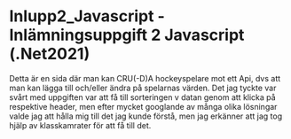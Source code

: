 # Inlupp2_Javascript - Inlämningsuppgift 2 Javascript (.Net2021)
Detta är en sida där man kan CRU(-D)A hockeyspelare mot ett Api, dvs att man kan lägga till och/eller ändra på spelarnas värden.
Det jag tyckte var svårt med uppgiften var att få till sorteringen v datan genom att klicka på respektive header, men efter mycket googlande av många olika lösningar valde jag att hålla mig till det jag kunde förstå, men jag erkänner att jag tog hjälp av klasskamrater för att få till det. 
